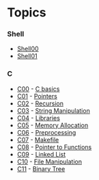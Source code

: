 # Topics

### Shell
- [Shell00](https://github.com/achrafelkhnissi/1337/blob/master/Piscine-2021/DAYS/Shell00/README.md)
- [Shell01](https://github.com/achrafelkhnissi/1337/blob/master/Piscine-2021/DAYS/Shell01/README.md)
### C
- [C00]() - [C basics](https://github.com/achrafelkhnissi/1337/blob/master/Piscine-2021/DAYS/C00/README.md)
- [C01]() - [Pointers](https://github.com/achrafelkhnissi/1337/blob/master/Piscine-2021/DAYS/C01/README.md)
- [C02]() - [Recursion](https://github.com/achrafelkhnissi/1337/blob/master/Piscine-2021/DAYS/C02/README.md)
- [C03]() - [String Manipulation](https://github.com/achrafelkhnissi/1337/blob/master/Piscine-2021/DAYS/C03/README.md)
- [C04]() - [Libraries](https://github.com/achrafelkhnissi/1337/blob/master/Piscine-2021/DAYS/C04/README.md)
- [C05]() - [Memory Allocation](https://github.com/achrafelkhnissi/1337/blob/master/Piscine-2021/DAYS/C05/README.md)
- [C06]() - [Preprocessing](https://github.com/achrafelkhnissi/1337/blob/master/Piscine-2021/DAYS/C06/README.md)
- [C07]() - [Makefile](https://github.com/achrafelkhnissi/1337/blob/master/Piscine-2021/DAYS/C07/README.md)
- [C08]() - [Pointer to Functions](https://github.com/achrafelkhnissi/1337/blob/master/Piscine-2021/DAYS/C08/README.md)
- [C09]() - [Linked List](https://github.com/achrafelkhnissi/1337/blob/master/Piscine-2021/DAYS/C09/README.md)
- [C10]() - [File Manipulation](https://github.com/achrafelkhnissi/1337/blob/master/Piscine-2021/DAYS/C10/README.md)
- [C11]() - [Binary Tree](https://github.com/achrafelkhnissi/1337/blob/master/Piscine-2021/DAYS/C11/README.md)
